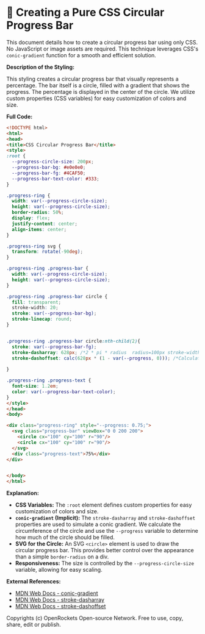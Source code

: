 # 🐞 Creating a Pure CSS Circular Progress Bar


This document details how to create a circular progress bar using only CSS.  No JavaScript or image assets are required. This technique leverages CSS's `conic-gradient` function for a smooth and efficient solution.


**Description of the Styling:**

This styling creates a circular progress bar that visually represents a percentage.  The bar itself is a circle, filled with a gradient that shows the progress.  The percentage is displayed in the center of the circle.  We utilize custom properties (CSS variables) for easy customization of colors and size.


**Full Code:**

```html
<!DOCTYPE html>
<html>
<head>
<title>CSS Circular Progress Bar</title>
<style>
:root {
  --progress-circle-size: 200px;
  --progress-bar-bg: #e0e0e0;
  --progress-bar-fg: #4CAF50;
  --progress-bar-text-color: #333;
}

.progress-ring {
  width: var(--progress-circle-size);
  height: var(--progress-circle-size);
  border-radius: 50%;
  display: flex;
  justify-content: center;
  align-items: center;
}

.progress-ring svg {
  transform: rotate(-90deg);
}

.progress-ring .progress-bar {
  width: var(--progress-circle-size);
  height: var(--progress-circle-size);
}

.progress-ring .progress-bar circle {
  fill: transparent;
  stroke-width: 20;
  stroke: var(--progress-bar-bg);
  stroke-linecap: round;
}


.progress-ring .progress-bar circle:nth-child(2){
  stroke: var(--progress-bar-fg);
  stroke-dasharray: 628px; /*2 * pi * radius  radius=100px stroke-width=20px so 2*pi*(100-10)=628px approximately*/
  stroke-dashoffset: calc(628px * (1 - var(--progress, 0))); /*Calculate based on progress percentage*/
  
}

.progress-ring .progress-text {
  font-size: 1.2em;
  color: var(--progress-bar-text-color);
}
</style>
</head>
<body>

<div class="progress-ring" style="--progress: 0.75;">
  <svg class="progress-bar" viewBox="0 0 200 200">
    <circle cx="100" cy="100" r="90"/>
    <circle cx="100" cy="100" r="90"/>
  </svg>
  <div class="progress-text">75%</div>
</div>


</body>
</html>
```


**Explanation:**

* **CSS Variables:**  The `:root` element defines custom properties for easy customization of colors and size.
* **`conic-gradient` (Implicit):** The `stroke-dasharray` and `stroke-dashoffset` properties are used to simulate a conic gradient.  We calculate the circumference of the circle and use the `--progress` variable to determine how much of the circle should be filled.
* **SVG for the Circle:** An SVG `<circle>` element is used to draw the circular progress bar. This provides better control over the appearance than a simple `border-radius` on a div.
* **Responsiveness:**  The size is controlled by the `--progress-circle-size` variable, allowing for easy scaling.

**External References:**

* [MDN Web Docs - conic-gradient](https://developer.mozilla.org/en-US/docs/Web/CSS/conic-gradient)
* [MDN Web Docs - stroke-dasharray](https://developer.mozilla.org/en-US/docs/Web/SVG/Attribute/stroke-dasharray)
* [MDN Web Docs - stroke-dashoffset](https://developer.mozilla.org/en-US/docs/Web/SVG/Attribute/stroke-dashoffset)


Copyrights (c) OpenRockets Open-source Network. Free to use, copy, share, edit or publish.

